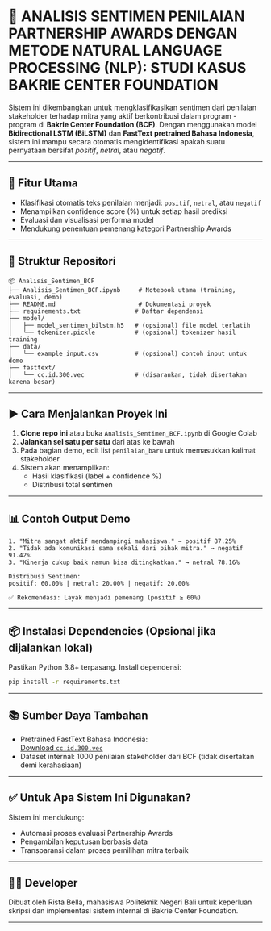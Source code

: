 # 🧠 ANALISIS SENTIMEN PENILAIAN PARTNERSHIP AWARDS DENGAN METODE NATURAL LANGUAGE PROCESSING (NLP): STUDI KASUS BAKRIE CENTER FOUNDATION

Sistem ini dikembangkan untuk mengklasifikasikan sentimen dari penilaian stakeholder terhadap mitra yang aktif berkontribusi dalam program - program di **Bakrie Center Foundation (BCF)**. Dengan menggunakan model **Bidirectional LSTM (BiLSTM)** dan **FastText pretrained Bahasa Indonesia**, sistem ini mampu secara otomatis mengidentifikasi apakah suatu pernyataan bersifat *positif*, *netral*, atau *negatif*.

---

## 🚀 Fitur Utama

- Klasifikasi otomatis teks penilaian menjadi: `positif`, `netral`, atau `negatif`
- Menampilkan confidence score (%) untuk setiap hasil prediksi
- Evaluasi dan visualisasi performa model
- Mendukung penentuan pemenang kategori Partnership Awards

---

## 📂 Struktur Repositori

```
📦 Analisis_Sentimen_BCF
├── Analisis_Sentimen_BCF.ipynb     # Notebook utama (training, evaluasi, demo)
├── README.md                       # Dokumentasi proyek
├── requirements.txt               # Daftar dependensi
├── model/
│   ├── model_sentimen_bilstm.h5   # (opsional) file model terlatih
│   └── tokenizer.pickle           # (opsional) tokenizer hasil training
├── data/
│   └── example_input.csv          # (opsional) contoh input untuk demo
├── fasttext/
│   └── cc.id.300.vec              # (disarankan, tidak disertakan karena besar)
```

---

## ▶️ Cara Menjalankan Proyek Ini

1. **Clone repo ini** atau buka `Analisis_Sentimen_BCF.ipynb` di Google Colab
2. **Jalankan sel satu per satu** dari atas ke bawah
3. Pada bagian demo, edit list `penilaian_baru` untuk memasukkan kalimat stakeholder
4. Sistem akan menampilkan:
   - Hasil klasifikasi (label + confidence %)
   - Distribusi total sentimen
     
---

## 📊 Contoh Output Demo

```
1. "Mitra sangat aktif mendampingi mahasiswa." → positif 87.25%
2. "Tidak ada komunikasi sama sekali dari pihak mitra." → negatif 91.42%
3. "Kinerja cukup baik namun bisa ditingkatkan." → netral 78.16%

Distribusi Sentimen:
positif: 60.00% | netral: 20.00% | negatif: 20.00%

✅ Rekomendasi: Layak menjadi pemenang (positif ≥ 60%)
```

---

## 📦 Instalasi Dependencies (Opsional jika dijalankan lokal)

Pastikan Python 3.8+ terpasang. Install dependensi:

```bash
pip install -r requirements.txt
```

---

## 📚 Sumber Daya Tambahan

- Pretrained FastText Bahasa Indonesia:  
  [Download `cc.id.300.vec`](https://fasttext.cc/docs/en/crawl-vectors.html)
- Dataset internal: 1000 penilaian stakeholder dari BCF (tidak disertakan demi kerahasiaan)

---

## ✅ Untuk Apa Sistem Ini Digunakan?

Sistem ini mendukung:
- Automasi proses evaluasi Partnership Awards
- Pengambilan keputusan berbasis data
- Transparansi dalam proses pemilihan mitra terbaik

---

## 👨‍💻 Developer
Dibuat oleh Rista Bella, mahasiswa Politeknik Negeri Bali untuk keperluan skripsi dan implementasi sistem internal di Bakrie Center Foundation.


---
